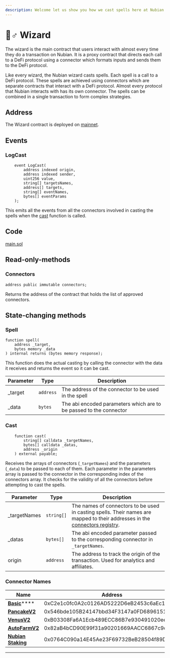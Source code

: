 ```yaml
---
description: Welcome let us show you how we cast spells here at Nubian.
---
```


# 🧙♂ Wizard

The wizard is the main contract that users interact with almost every time they do a transaction on Nubian. It is a proxy contract that directs each call to a DeFi protocol using a connector which formats inputs and sends them to the DeFi protocol.&#x20;

Like every wizard, the Nubian wizard casts spells. Each spell is a call to a DeFi protocol. These spells are achieved using connectors which are separate contracts that interact with a DeFi protocol. Almost every protocol that Nubian interacts with has its own connector. The spells can be combined in a single transaction to form complex strategies.&#x20;

## Address

The Wizard contract is deployed on [mainnet](https://bscscan.com/address/0x9B1240399e9E23e4C31520fc5C00FA83dc451819).

## Events

### LogCast

```solidity
    event LogCast(
        address indexed origin,
        address indexed sender,
        uint256 value,
        string[] targetsNames,
        address[] targets,
        string[] eventNames,
        bytes[] eventParams
    );
```

This emits all the events from all the connectors involved in casting the spells when the [cast](wizard.md#cast) function is called.

## Code

[main.sol](https://github.com/NestcoinCo/Nubian-coven/blob/main/contracts/wizard.sol)

## Read-only-methods

### Connectors

```solidity
address public immutable connectors;
```

Returns the address of the contract that holds the list of approved connectors.

## State-changing methods

### Spell

```solidity
function spell(
    address _target, 
    bytes memory _data
) internal returns (bytes memory response);
```

This function does the actual casting by calling the connector with the data it receives and returns the event so it can be cast.

| Parameter | Type      | Description                                                        |
| --------- | --------- | ------------------------------------------------------------------ |
| \_target  | `address` | The address of the connector to be used in the spell               |
| \_data    | `bytes`   | The abi encoded parameters which are to be passed to the connector |

### Cast

```solidity
    function cast(
        string[] calldata _targetNames,
        bytes[] calldata _datas,
        address _origin
    ) external payable;
```

Receives the arrays of connectors (`_targetNames`) and the parameters (`_data`) to be passed to each of them. Each parameter in the parameters array is passed to the connector in the corresponding index of the connectors array. It checks for the validity of all the connectors before attempting to cast the spells.

| Parameter     | Type       | Description                                                                                                                                                                 |
| ------------- | ---------- | --------------------------------------------------------------------------------------------------------------------------------------------------------------------------- |
| \_targetNames | `string[]` | The names of connectors to be used in casting spells. Their names are mapped to their addresses in the [connectors registry](connectors/connectors-registry.md#connectors). |
| \_datas       | `bytes[]`  | The abi encoded parameter passed to the corresponding connector in `_targetNames`.                                                                                          |
| origin        | `address`  | The address to track the origin of the transaction. Used for analytics and affiliates.                                                                                      |

### Connector Names

| Name                                                                            | Address                                        |
| ------------------------------------------------------------------------------- | ---------------------------------------------- |
| [**Basic**](connectors/available-connectors/basic.md)****                       | 0xC2e1c0fc0A2c0126AD5222D6eB2453c6aEc1e637​​​​ |
| ****[**PancakeV2**](connectors/available-connectors/pancakeswap.md)****         | 0x546bde105B24147bbd34F3147a0FD68961515Feb     |
| ****[**VenusV2**](connectors/available-connectors/venus.md)****                 | 0xB03308Fa6A1Ecb489ECC86B7e930491020ee2b96     |
| ****[**AutoFarmV2**](connectors/available-connectors/autofarm.md)****           | 0x82aB4bCD90E99f31a90201669AACC6867c9c3B77     |
| ****[**Nubian Staking**](connectors/available-connectors/nubian-staking.md)**** | 0x0764C090a14E45Ae23F69732BeB28504f89D669A     |

****
